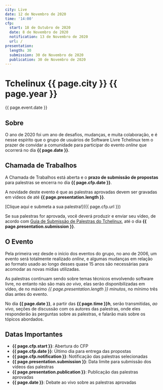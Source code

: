 ```yaml
---
city: Live
date: 12 de Novembro de 2020
time: '14:00'
cfp:
  start: 18 de Outubro de 2020
  date: 8 de Novembro de 2020
  notification: 13 de Novembro de 2020
  url: /
presentation:
  length: 30
  submission: 30 de Novembro de 2020
  publication: 30 de Novembro de 2020
---
```

# Tchelinux {{ page.city }} {{ page.year }}

{{ page.event.date }}

## Sobre

O ano de 2020 foi um ano de desafios, mudanças, e muita colaboração, e é nesse espírito que o grupo de usuários de Software Livre Tchelinux tem o prazer de convidar a comunidade para participar do evento _online_ que ocorrerá no dia **{{ page.date }}**.

## Chamada de Trabalhos

A Chamada de Trabalhos está aberta e o **prazo de submissão de propostas** para palestras se encerra no dia **{{ page.cfp.date }}**.

A novidade deste evento é que as palestras aprovadas devem ser gravadas em vídeos de até **{{ page.presentation.length }}**.

[Clique aqui e submeta a sua palestra!]({{ page.cfp.url }})

Se sua palestras for aprovada, você deverá produzir e enviar seu vídeo, de acordo com [Guia de Submissão de Palestras do Tchelinux](guidelines.md), até o dia **{{ page.presentation.submission }}**.

## O Evento

Pela primeira vez desde o início dos eventos do grupo, no ano de 2006, um evento será totalmente realizado _online_, e algumas mudanças em relação ao formato usado ao longo desses quase 15 anos são necessárias para acomodar as novas mídias utilizadas.

As palestras continuam sendo sobre temas técnicos envolvendo software livre, no entanto não são mais _ao vivo_, elas serão disponibilizadas em vídeo, de no máximo _{{ page.presentation.length }} minutos_, no mínimo três dias antes do evento.

No dia **{{ page.date }}**, a partir das **{{ page.time }}h**, serão transmitidas, _ao vivo_, seções de discussão com os autores das palestras, onde eles responderão às perguntas sobre as palestras, e falarão mais sobre os tópicos abordados.


## Datas Importantes

* **{{ page.cfp.start }}**: Abertura do CFP
* **{{ page.cfp.date }}**: Último dia para entrega das propostas
* **{{ page.cfp.notification }}**: Notificação das palestras selecionadas
* **{{ page.presentation.submission }}**: Data limite para submissão dos vídeos das palestras
* **{{ page.presentation.publication }}**: Publicação das palestras aprovadas
* **{{ page.date }}**: Debate ao vivo sobre as palestras aprovadas
